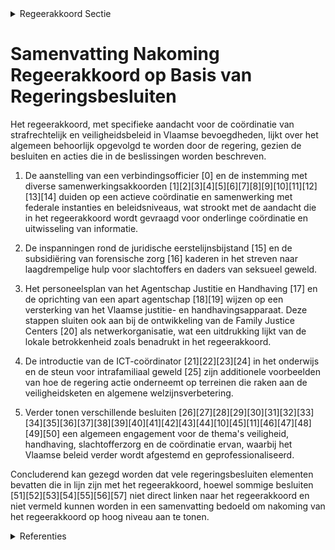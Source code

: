

<details>
        <summary>Regeerakkoord Sectie </summary>
        <p>3.2.6 Coördinatie van het Strafrechtelijk- en Veiligheidsbeleid binnen de Vlaamse bevoegdheden De Vlaamse minister bevoegd voor Justitie en Handhaving neemt deel aan de vergaderingen van het College van Procureurs-Generaal met de deelstaten en coördineert de Vlaamse aanwezigheid in de expertisenetwerken. De Vlaamse minister bevoegd voor Justitie en Handhaving monitort de uitvoering van de richtlijnen ten aanzien van het parket opgenomen in de COL 04/2019 – “gemeen-schap pelijke omzendbrief van de minister van Justitie en het College van procureurs- generaal met deelname van de Vlaams minister- president bevoegd inzake justitie - Straf rechtelijke prioriteiten Vlaanderen”. We dringen bij de federale overheid hiertoe aan op beschikbaar cijfermateriaal. De minister coördineert de Vlaamse bijdrage aan de nieuwe Kadernota Integrale Veiligheid en de (federale actieplannen die hiertoe bijdragen). Hierbij dringt de minister aan op een aantal belangrijke fenomenen en doel groepen, zoals veelplegers, seksueel geweld,.... Bijzondere aandacht wordt besteed aan het Nationaal Actieplan Gender-gerelateerd geweld en aan de uitvoering van de resolutie van het Vlaams Parlement van 4 juli 2018. De minister bevoegd voor Welzijn bouwt een laagdrempelig aanbod uit voor slachtoffers van seksueel geweld. We kiezen voor een integrale aanpak die vertrekt vanuit de noden van het slachtoffer in elke fase. De acties worden nauw afgestemd met de federale inspanningen, opdat ze de veilig-heidsketen mee sluiten. Ook voor daders van seksueel geweld wordt er, samen met de bevoegde vakminister, prioritair in voldoende aanbod voorzien. De Vlaamse minister bevoegd voor Justitie en Handhaving neemt verder het voortouw in de uitbouw van de ketenaanpak intra- familiaal geweld en de ontwikkeling van Family Justice Centers als netwerkorgani-satie. We erkennen hierin uitdrukkelijk de rol die lokale overheden opnemen. </p>
        </details> 

# Samenvatting Nakoming Regeerakkoord op Basis van Regeringsbesluiten

Het regeerakkoord, met specifieke aandacht voor de coördinatie van strafrechtelijk en veiligheidsbeleid in Vlaamse bevoegdheden, lijkt over het algemeen behoorlijk opgevolgd te worden door de regering, gezien de besluiten en acties die in de beslissingen worden beschreven.

1. De aanstelling van een verbindingsofficier \[0\] en de instemming met diverse samenwerkingsakkoorden \[1\]\[2\]\[3\]\[4\]\[5\]\[6\]\[7\]\[8\]\[9\]\[10\]\[11\]\[12\]\[13\]\[14\] duiden op een actieve coördinatie en samenwerking met federale instanties en beleidsniveaus, wat strookt met de aandacht die in het regeerakkoord wordt gevraagd voor onderlinge coördinatie en uitwisseling van informatie.

2. De inspanningen rond de juridische eerstelijnsbijstand \[15\] en de subsidiëring van forensische zorg \[16\] kaderen in het streven naar laagdrempelige hulp voor slachtoffers en daders van seksueel geweld.

3. Het personeelsplan van het Agentschap Justitie en Handhaving \[17\] en de oprichting van een apart agentschap \[18\]\[19\] wijzen op een versterking van het Vlaamse justitie- en handhavingsapparaat. Deze stappen sluiten ook aan bij de ontwikkeling van de Family Justice Centers \[20\] als netwerkorganisatie, wat een uitdrukking lijkt van de lokale betrokkenheid zoals benadrukt in het regeerakkoord.

4. De introductie van de ICT-coördinator \[21\]\[22\]\[23\]\[24\] in het onderwijs en de steun voor intrafamiliaal geweld \[25\] zijn additionele voorbeelden van hoe de regering actie onderneemt op terreinen die raken aan de veiligheidsketen en algemene welzijnsverbetering.

5. Verder tonen verschillende besluiten \[26\]\[27\]\[28\]\[29\]\[30\]\[31\]\[32\]\[33\]\[34\]\[35\]\[36\]\[37\]\[38\]\[39\]\[40\]\[41\]\[42\]\[43\]\[44\]\[10\]\[45\]\[11\]\[46\]\[47\]\[48\]\[49\]\[50\] een algemeen engagement voor de thema's veiligheid, handhaving, slachtofferzorg en de coördinatie ervan, waarbij het Vlaamse beleid verder wordt afgestemd en geprofessionaliseerd.

Concluderend kan gezegd worden dat vele regeringsbesluiten elementen bevatten die in lijn zijn met het regeerakkoord, hoewel sommige besluiten \[51\]\[52\]\[53\]\[54\]\[55\]\[56\]\[57\] niet direct linken naar het regeerakkoord en niet vermeld kunnen worden in een samenvatting bedoeld om nakoming van het regeerakkoord op hoog niveau aan te tonen.

<details>
        <summary> Referenties</summary>
        **[\[0\]](http://themis.vlaanderen.be/id/resource/9f4d4c60-492a-11ec-94bb-99a9d1e168fe)** : **(2020-02-21)** Aanstellen van een verbindingsofficier met veiligheidsmachtiging   Om de informatiepositie van de Vlaamse overheid te versterken, wijst  de Vlaamse Regering een verbindingsofficier  van de geïntegreer... 

**[\[1\]](http://themis.vlaanderen.be/id/nieuwsbericht/64A3DEC02D77B42474D4F6EE)** : **(2023-07-07)** Voorontwerp instemmingsdecreet samenwerkingsakkoord slachtofferzorg A. Ontwerp van samenwerkingsakkoord tussen de Federale Staat en de Vlaamse Gemeenschap inzake slachtofferzorg B. Voorontwerp van ins... 

**[\[2\]](http://themis.vlaanderen.be/id/nieuwsbericht/64107B9E3335D329E25ECCD8)** : **(2023-03-17)** Instemmingsdecreet samenwerkingsakkoord slachtofferzorg A. Ontwerp van samenwerkingsakkoord tussen de Federale Staat en de Vlaamse Gemeenschap inzake slachtofferzorg B. Voorontwerp van instemmingsdecr... 

**[\[3\]](http://themis.vlaanderen.be/id/nieuwsbericht/654A43AF9DAB6626D11E61AE)** : **(2023-11-10)** Samenwerkingsakkoord slachtofferzorg Vlaanderen: actualisering Ontwerp van samenwerkingsakkoord tussen de Federale Staat en de Vlaamse Gemeenschap inzake slachtofferzorg  Vlaanderen heeft sinds 7 apri... 

**[\[4\]](http://themis.vlaanderen.be/id/nieuwsbericht/64AE6A5B0592342F299DBA00)** : **(2023-07-14)** Samenwerkingsakkoord hulp- en dienstverlening aan gedetineerden A. Ontwerp van samenwerkingsakkoord tussen de Federale Staat en de Vlaamse Gemeenschap en het Vlaamse Gewest inzake de hulp- en dienstve... 

**[\[5\]](http://themis.vlaanderen.be/id/nieuwsbericht/6401A05193165640DEAF551B)** : **(2023-03-03)** Samenwerkingsakkoord en voorontwerp instemmingsdecreet slachtofferzorg Brussel A. Voorontwerp van samenwerkingsakkoord tussen de Federale Staat, de Franse Gemeenschap, de Vlaamse Gemeenschap, de Frans... 

**[\[6\]](http://themis.vlaanderen.be/id/nieuwsbericht/648038582D77B42474D4C8CC)** : **(2023-06-09)** Samenwerkingsakkoord slachtofferzorg Brussel: voorontwerp instemmingsdecreet A. Ontwerp van samenwerkingsakkoord tussen de Federale Staat, de Franse Gemeenschap, de Vlaamse Gemeenschap, de Franse Geme... 

**[\[7\]](http://themis.vlaanderen.be/id/nieuwsbericht/654DE2038265E66451D4C1FE)** : **(2023-11-10)** Samenwerkingsakkoord slachtofferzorg Brussel: definitieve goedkeuring Ontwerp van samenwerkingsakkoord tussen de Federale Staat, de Franse Gemeenschap, de Vlaamse Gemeenschap, de Franse Gemeenschapsco... 

**[\[8\]](http://themis.vlaanderen.be/id/nieuwsbericht/64AE54600592342F299DB9AD)** : **(2023-07-14)** Nota aan het Overlegcomité: 'De goedkeuring van het samenwerkingsakkoord tussen de Federale Staat, de Vlaamse Gemeenschap en het Vlaamse Gewest over de hulp- en dienstverlening aan gedetineerden'   Op... 

**[\[9\]](http://themis.vlaanderen.be/id/nieuwsbrief-info/6231F8526BB7B593CFC189E5)** : **(2022-03-18)** Samenwerkingsakkoord hulp- en dienstverlening aan gedetineerden: voorontwerp van instemmingsdecreet A. Ontwerp van samenwerkingsakkoord tussen de Federale Staat en de Vlaamse Gemeenschap en het Vlaams... 

**[\[10\]](http://themis.vlaanderen.be/id/nieuwsbrief-info/61388568364ED900080001D4)** : **(2021-09-10)** Samenwerkingsakkoord regionale sociale inspecties Ontwerpdecreet houdende instemming met het samenwerkingsakkoord van 19 maart 2021 tussen het Waals Gewest, het Vlaamse Gewest, het Brussels Hoofdstede... 

**[\[11\]](http://themis.vlaanderen.be/id/nieuwsbericht/64AFEC530592342F299DBC7B)** : **(2023-07-14)** Kaderdecreet handhaving Vlaamse regelgeving Bekrachtiging en afkondiging van het kaderdecreet over de handhaving van Vlaamse regelgeving, aangenomen door het Vlaams Parlement op 12 juli 2023  De Vlaam... 

**[\[12\]](http://themis.vlaanderen.be/id/nieuwsbericht/65819605E2E2C9E5814C22B8)** : **(2023-12-22)** Optimalisering werkprocessen Vlaams Centrum Elektronisch Toezicht en justitiehuizen: wijzigingsdecreet Voorontwerp van decreet tot wijziging van het decreet van 26 april 2019 houdende de justitiehuize... 

**[\[13\]](http://themis.vlaanderen.be/id/nieuwsbrief-info/60A3BC37364ED90008000368)** : **(2021-05-21)** Samenwerkingsakkoord regionale sociale inspecties Voorontwerp van decreet houdende instemming met het samenwerkingsakkoord van 19 maart 2021 tussen het Waals Gewest, het Vlaamse Gewest, het Brussels H... 

**[\[14\]](http://themis.vlaanderen.be/id/nieuwsbericht/64A3E4942D77B42474D4F799)** : **(2023-07-07)** Voorontwerp van decreet Vlaams beleid voor preventie radicalisering, extremisme, terrorisme en negatieve polarisatie Voorontwerp van decreet over het Vlaamse beleid voor de preventie van gewelddadige ... 

**[\[15\]](http://themis.vlaanderen.be/id/nieuwsbrief-info/617907E7364ED90008000626)** : **(2021-10-29)** Juridische eerstelijnsbijstand: praktische uitwerking Ontwerpbesluit van de Vlaamse Regering over de juridische eerstelijnsbijstand  Sinds 1 juli 2014 is Vlaanderen inhoudelijk bevoegd voor de juridis... 

**[\[16\]](http://themis.vlaanderen.be/id/nieuwsbrief-info/63A48BC1DBF1CAE811022A37)** : **(2022-12-23)** Subsidiëring forensische zorg in het kader van de opdrachten van de justitiehuizen Ontwerpbesluit van de Vlaamse Regering over de subsidiëring van forensische zorg in het kader van de opdrachten van d... 

**[\[17\]](http://themis.vlaanderen.be/id/nieuwsbericht/65819721E2E2C9E5814C22C3)** : **(2023-12-22)** Personeelsplan Agentschap Justitie en Handhaving   De Vlaamse Regering keurt het personeelsplan goed van het Agentschap Justitie en Handhaving. Het personeelsplan zorgt voor de versterking van het Vla... 

**[\[18\]](http://themis.vlaanderen.be/id/nieuwsbrief-info/60ED40E9364ED90008001387)** : **(2021-07-16)** Oprichting Agentschap Justitie en Handhaving Voorontwerp van besluit van de Vlaamse Regering tot oprichting van het intern verzelfstandigd agentschap Agentschap Justitie en Handhaving  De Vlaamse Rege... 

**[\[19\]](http://themis.vlaanderen.be/id/nieuwsbrief-info/612F6F86364ED90008000284)** : **(2021-09-03)** Oprichting Agentschap Justitie en Handhaving Ontwerpbesluit van de Vlaamse Regering tot oprichting van het intern verzelfstandigd agentschap “Agentschap Justitie en Handhaving”  Na advies van de Raad ... 

**[\[20\]](http://themis.vlaanderen.be/id/nieuwsbrief-info/63A175A5DBF1CAE811022092)** : **(2022-12-23)** Subsidie stad Antwerpen voor realisatie operationele coördinatiefunctie en functie van criminoloog in het Family Justice Center (FJC) Ontwerpbesluit van de Vlaamse Regering tot toekenning van een subs... 

**[\[21\]](http://themis.vlaanderen.be/id/nieuwsbrief-info/60D1E4A4364ED90008000311)** : **(2021-06-25)** Invoering scholengemeenschapsinstelling en ambt ICT-coördinator Voorontwerp van besluit van de Vlaamse Regering tot wijziging van het besluit van de Vlaamse regering van 29 april 1992 betreffende de v... 

**[\[22\]](http://themis.vlaanderen.be/id/nieuwsbrief-info/639C1875C2B90D4571CF908E)** : **(2022-12-16)** Plan Vlaamse Veerkracht: verlenging termijn subsidiebesluiten relanceprojecten justitie in kader van uitvoering werkstraffen Subsidie uitvoering werkstraffen A. Drie ontwerpbesluiten betreffende de to... 

**[\[23\]](http://themis.vlaanderen.be/id/nieuwsbrief-info/612F8AE5364ED90008000291)** : **(2021-09-03)** Plan Vlaamse Veerkracht: wijzigingsbesluit ICT-coördinatoren in het onderwijs ICT-coördinatoren Ontwerpbesluit van de Vlaamse Regering tot wijziging van diverse besluiten van de Vlaamse Regering over ... 

**[\[24\]](http://themis.vlaanderen.be/id/nieuwsbrief-info/612F6EAE364ED90008000282)** : **(2021-09-03)** Invoering scholengemeenschapsinstelling en ambt ICT-coördinator Ontwerpbesluit van de Vlaamse Regering tot wijziging van het besluit van de Vlaamse regering van 29 april 1992 betreffende de verdeling ... 

**[\[25\]](http://themis.vlaanderen.be/id/nieuwsbrief-info/63A17CBCDBF1CAE811022163)** : **(2022-12-23)** Personeelsplan Agentschap Justitie en Handhaving: uitrol intersectorale centra intrafamiliaal geweld   De Vlaamse Regering keurt het personeelsplan voor het Agentschap Justitie en Handhaving 2023 goed... 

**[\[26\]](http://themis.vlaanderen.be/id/resource/00a02450-4927-11ec-94bb-99a9d1e168fe)** : **(2020-10-23)** Vlaams actieplan ter bestrijding van seksueel geweld   De Vlaamse Regering keurt het Vlaams actieplan ter bestrijding van seksueel geweld goed. Het plan vertrekt vanuit de noden van het slachtoffer en... 

**[\[27\]](http://themis.vlaanderen.be/id/nieuwsbrief-info/623AF5776BB7B593CFC18DB6)** : **(2022-03-25)** Inwerkingtreding van de gesloten oriëntatie en de gesloten begeleiding in de gemeenschapsinstellingen Ontwerpdecreet tot wijziging van de wet van 8 april 1965 betreffende de jeugdbescherming, het decr... 

**[\[28\]](http://themis.vlaanderen.be/id/nieuwsbericht/641AD24C3335D329E25ED740)** : **(2023-03-24)** Samenwerkingsakkoord hulp- en dienstverlening aan gedetineerden: voorontwerp van instemmingsdecreet A. Ontwerp van samenwerkingsakkoord tussen de Federale Staat en de Vlaamse Gemeenschap en het Vlaams... 

**[\[29\]](http://themis.vlaanderen.be/id/nieuwsbrief-info/62CD639E8E6C4430A889886C)** : **(2022-07-15)** Kaderdecreet handhaving Vlaamse regelgeving Voorontwerp van kaderdecreet over de handhaving van Vlaamse regelgeving  De Vlaamse Regering hecht haar  principiële goedkeuring aan het voorontwerp van kad... 

**[\[30\]](http://themis.vlaanderen.be/id/nieuwsbrief-info/61B85033364ED90009000ED5)** : **(2021-12-17)** Inwerkingtreding van de gesloten oriëntatie en de gesloten begeleiding in de gemeenschapsinstellingen Voorontwerp van decreet tot wijziging van de wet van 8 april 1965 betreffende de jeugdbescherming,... 

**[\[31\]](http://themis.vlaanderen.be/id/nieuwsbrief-info/637C916434B8770AF8FDF22A)** : **(2022-11-25)** Kaderdecreet handhaving Vlaamse regelgeving Voorontwerp van kaderdecreet over de handhaving van Vlaamse regelgeving  Na advies van de SERV, de Minaraad, de SARO, de MORA, de SAR WVG, de SALV, de VLOR,... 

**[\[32\]](http://themis.vlaanderen.be/id/resource/a5e34cb0-4924-11ec-94bb-99a9d1e168fe)** : **(2021-03-12)** Plan Vlaamse veerkracht: dossier 151   Integrale ketenaanpak welzijn-justitie-lokale besturen 

**[\[33\]](http://themis.vlaanderen.be/id/nieuwsbericht/64AE554D0592342F299DB9B1)** : **(2023-07-14)** Ondersteuning in het kader van de organisatie van de hulp- en dienstverlening aan gedetineerden: ingebed in Agentschap Justitie en Handhaving Voorontwerp van besluit van de Vlaamse Regering tot wijzig... 

**[\[34\]](http://themis.vlaanderen.be/id/resource/0ea64890-492c-11ec-94bb-99a9d1e168fe)** : **(2019-11-08)** Strategisch Overlegplatform Defensie en Veiligheid: aanduiding vertegenwoordigers van de Vlaamse Regering Strategisch Overlegplatform Defensie en Veiligheid: aanduiding vertegenwoordigers van de Vlaam... 

**[\[35\]](http://themis.vlaanderen.be/id/nieuwsbrief-info/62849C5F479218B0ED55BB14)** : **(2022-05-18)** Bevoegdheidsbesluit Ontwerpbesluit van de Vlaamse Regering tot wijziging van het besluit van de Vlaamse Regering van 2 oktober 2019 tot bepaling van de bevoegdheden van de leden van de Vlaamse Regerin... 

**[\[36\]](http://themis.vlaanderen.be/id/resource/54836a50-492c-11ec-94bb-99a9d1e168fe)** : **(2019-10-11)** Overlegcomité Federale regering - gemeenschaps- en gewestregeringen: vertegenwoordiging van de Vlaamse Regering en adviesverlening door de beleidsdomeinen Overlegcomité Federale regering – gemeenschap... 

**[\[37\]](http://themis.vlaanderen.be/id/nieuwsbericht/643F936ECA1CB15B58CF46BC)** : **(2023-04-21)** Ontwerpdecreet over het gecoördineerd Vlaams vrijwilligersbeleid Ontwerpdecreet over het gecoördineerd Vlaams vrijwilligersbeleid  Vrijwilligerswerk is een essentieel onderdeel van onze samenleving. I... 

**[\[38\]](http://themis.vlaanderen.be/id/resource/7f1a8020-492a-11ec-94bb-99a9d1e168fe)** : **(2020-03-13)** COVID-19: maatregelen beleidsvelden van de Vlaamse minister van Justitie en Handhaving, Omgeving, Energie en Toerisme   In het kader van de COVID-19 crisis keurt de Vlaamse Regering een hele reeks maa... 

**[\[39\]](http://themis.vlaanderen.be/id/nieuwsbrief-info/6231B21A6BB7B593CFC189D9)** : **(2022-03-18)** Uitvoering bepalingen decreet justitiehuizen en juridische eerstelijnsbijstand Ontwerpbesluit van de Vlaamse Regering tot uitvoering van bepalingen over de justitiehuizen van het decreet van 26 april ... 

**[\[40\]](http://themis.vlaanderen.be/id/resource/589d5c30-4928-11ec-94bb-99a9d1e168fe)** : **(2020-07-10)** Gecoördineerd Vlaams vrijwilligersbeleid: geactualiseerd doelstellingenkader en aanzet actieplan 2020-2024   Het gecoördineerd Vlaams vrijwilligersbeleid is een transversaal beleid dat in 2016 werd op... 

**[\[41\]](http://themis.vlaanderen.be/id/nieuwsbericht/63EC949A2E929B312AB5D9BA)** : **(2023-02-17)** Voorontwerp van decreet over het gecoördineerd Vlaams vrijwilligersbeleid Voorontwerp van decreet over het gecoördineerd Vlaams vrijwilligersbeleid  Vrijwilligerswerk is een essentieel onderdeel van o... 

**[\[42\]](http://themis.vlaanderen.be/id/nieuwsbrief-info/635A8F7B1EA6B745D23CCB56)** : **(2022-10-28)** Naar een kader voor het Vlaams kennisveiligheidsbeleid 

**[\[43\]](http://themis.vlaanderen.be/id/nieuwsbericht/649441212D77B42474D4DBD2)** : **(2023-06-23)** Decreet over het gecoördineerd Vlaams vrijwilligersbeleid Bekrachtiging en afkondiging van het decreet over het gecoördineerd Vlaams vrijwilligersbeleid, aangenomen door het Vlaams Parlement op 21 jun... 

**[\[44\]](http://themis.vlaanderen.be/id/nieuwsbrief-info/61A5F595364ED90008000578)** : **(2021-12-03)** Uitvoering bepalingen decreet justitiehuizen en de juridische eerstelijnsbijstand Voorontwerp van besluit van de Vlaamse Regering tot uitvoering van bepalingen over de justitiehuizen van het decreet v... 

**[\[45\]](http://themis.vlaanderen.be/id/resource/d78204d0-4926-11ec-94bb-99a9d1e168fe)** : **(2020-11-13)** Vlaams strategisch plan hulp- en dienstverlening aan gedetineerden en geïnterneerden 2020-2025   De Vlaamse Regering hecht haar principiële goedkeuring aan het ontwerp van Vlaams strategisch plan 'hul... 

**[\[46\]](http://themis.vlaanderen.be/id/nieuwsbericht/646DD7698E8235823F6B832B)** : **(2023-05-26)** Kaderdecreet handhaving Vlaamse regelgeving Ontwerp van kaderdecreet over de handhaving van Vlaamse regelgeving  Na advies van de Raad van State hecht de Vlaamse Regering haar definitieve goedkeuring ... 

**[\[47\]](http://themis.vlaanderen.be/id/nieuwsbrief-info/62A2067294D257C352466304)** : **(2022-06-10)** Inwerkingtreding van de gesloten oriëntatie en de gesloten begeleiding in de gemeenschapsinstellingen Ontwerpdecreet tot wijziging van de wet van 8 april 1965 betreffende de jeugdbescherming, het decr... 

**[\[48\]](http://themis.vlaanderen.be/id/nieuwsbrief-info/61E7CB4D364ED90008000211)** : **(2022-01-21)** Uitvoering bepalingen decreet justitiehuizen en juridische eerstelijnsbijstand Voorontwerp van besluit van de Vlaamse Regering tot uitvoering van bepalingen over de justitiehuizen van het decreet van ... 

**[\[49\]](http://themis.vlaanderen.be/id/nieuwsbericht/63CFCBB917E4B551F4BD0FF0)** : **(2023-01-27)** Voorontwerp van decreet over het jeugd- en kinderrechtenbeleid en de ondersteuning van het jeugdwerk Voorontwerp van decreet over het jeugd- en kinderrechtenbeleid en de ondersteuning van het jeugdwer... 

**[\[50\]](http://themis.vlaanderen.be/id/nieuwsbrief-info/62D009858E6C4430A8898B5F)** : **(2022-07-15)** Decreet inwerkingtreding gesloten oriëntatie en gesloten begeleiding gemeenschapsinstellingen Bekrachtiging en afkondiging van het decreet tot wijziging van de wet van 8 april 1965 betreffende de jeug... 

**[\[51\]](http://themis.vlaanderen.be/id/nieuwsbrief-info/60ED9322364ED900080014B6)** : **(2021-07-16)** Delegatie minister voor justitiehuizen Ontwerpbesluit van de Vlaamse Regering houdende delegatie aan de Vlaamse minister bevoegd voor de justitiehuizen voor de subsidiëring op basis van het koninklijk... 

**[\[52\]](http://themis.vlaanderen.be/id/resource/55bc3540-4928-11ec-94bb-99a9d1e168fe)** : **(2020-07-10)** Personeelsplan van het Departement Welzijn, Volksgezondheid en Gezin – luik justitie   De Vlaamse Regering hecht haar goedkeuring aan het  personeelsplan van het Departement Welzijn, Volksgezondheid e... 

**[\[53\]](http://themis.vlaanderen.be/id/nieuwsbrief-info/625FBF5C1C4A193816C2F2F9)** : **(2022-04-22)** Expertisenetwerken Openbaar Ministerie: afgevaardigden Vlaamse Regering 

**[\[54\]](http://themis.vlaanderen.be/id/nieuwsbericht/649157B92D77B42474D4D90F)** : **(2023-06-23)** Expertisenetwerken Openbaar Ministerie: afgevaardigden Vlaamse Regering 

**[\[55\]](http://themis.vlaanderen.be/id/nieuwsbericht/641185783335D329E25ECD65)** : **(2023-03-17)** Samenwerkingsakkoord uitwisseling gegevens tussen Openbaar Ministerie en een Vlaamse bestuurlijke beboetingsinstantie Ontwerp van samenwerkingsakkoord tussen de Federale Staat, de Vlaamse Gemeenschap ... 

**[\[56\]]** : **(2020-03-13)** Expertisenetwerken Openbaar Ministerie: afgevaardigden Vlaamse regering 

**[\[57\]](http://themis.vlaanderen.be/id/nieuwsbrief-info/61DED79A364ED900080009B2)** : **(2022-01-14)** Oprichting Agentschap Justitie en Handhaving: wijzigingsdecreet Ontwerpdecreet tot wijziging van diverse decreten naar aanleiding van de oprichting van het Agentschap Justitie en Handhaving  Na advies... 
        </details> 

